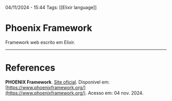 04/11/2024 - 15:44
Tags: [[Elixir language]]

# Phoenix Framework

Framework web escrito em Elixir.

---

# References

**PHOENIX Framework**. [Site oficial](https://www.phoenixframework.org/). Disponível em: [https://www.phoenixframework.org/](https://www.phoenixframework.org/). Acesso em: 04 nov. 2024.